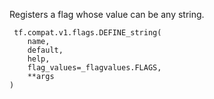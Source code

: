 Registers a flag whose value can be any string.

```
 tf.compat.v1.flags.DEFINE_string(
    name,
    default,
    help,
    flag_values=_flagvalues.FLAGS,
    **args
)
 
```


